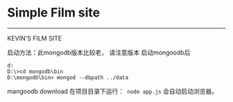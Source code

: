 # Simple Film site
---------
KEVIN'S FILM SITE 

启动方法：此mongodb版本比较老， 请注意版本
启动mongoodb后
```
d:
D:\>cd mongodb\bin
D:\mongodb\bin> mongod --dbpath ../data 
```
mangoodb download
在项目目录下运行：` node app.js`
会自动启动浏览器。
